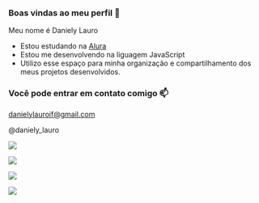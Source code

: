 ### Boas vindas ao meu perfil 💙

Meu nome é Daniely Lauro

- Estou estudando na [Alura](https://www.alura.com.br)
- Estou me desenvolvendo na liguagem JavaScript
- Utilizo esse espaço para minha organização e compartilhamento dos meus projetos desenvolvidos.

### Você pode entrar em contato comigo 📫

danielylauroif@gmail.com

@daniely_lauro


![](https://media.tenor.com/7HCzPzYXAFEAAAAC/using-the-computer-debbie-harper.gif)   <!--Gif-->

![](https://img.shields.io/badge/Gmail-D14836?style=for-the-badge&logo=gmail&logoColor=white)

![](https://img.shields.io/badge/JavaScript-323330?style=for-the-badge&logo=javascript&logoColor=F7DF1E)

[![](https://img.shields.io/badge/Instagram-E4405F?style=for-the-badge&logo=instagram&logoColor=white)]([https://www.instagram.com/aluraonline/](https://cursos.alura.com.br/user/danielylauroif)https://cursos.alura.com.br/user/danielylauroif)
